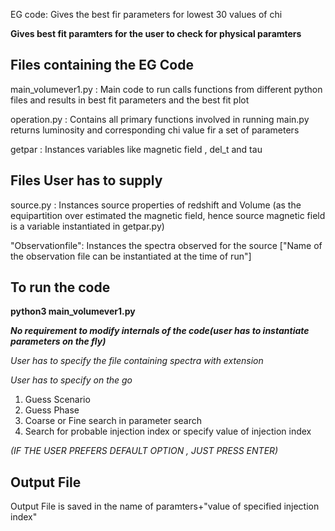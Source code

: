 EG code: Gives the best fir parameters for lowest 30 values of chi

**Gives best fit paramters for the user to check for physical paramters**

##  Files containing the EG Code ##
main_volumever1.py : Main code to run calls functions from different python files and results in best fit parameters and the best fit plot

operation.py  : Contains all primary functions involved in running main.py returns luminosity and corresponding chi value fir a set of parameters

getpar        : Instances variables like magnetic field , del_t and tau

## Files User has to supply ##
source.py     : Instances source properties of redshift and Volume (as the equipartition over estimated the magnetic field, hence source magnetic field is a variable instantiated in getpar.py)


"Observationfile": Instances the spectra observed for the source ["Name of the observation file can be instantiated at the time of run"]

## To run the code ##
**python3 main_volumever1.py**

**_No requirement to modify internals of the code(user has to instantiate parameters on the fly)_**

_User has to specify the file containing spectra with extension_

_User has to specify on the go_ 
1. Guess Scenario
2. Guess Phase
3. Coarse or Fine search in parameter search
4. Search for probable injection index or specify value of injection index

_(IF THE USER PREFERS DEFAULT OPTION , JUST PRESS ENTER)_

## Output File ##
Output File is saved in the name of paramters+"value of specified injection index"


